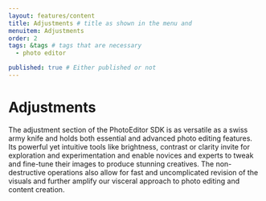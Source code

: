 ```yaml
---
layout: features/content
title: Adjustments # title as shown in the menu and 
menuitem: Adjustments
order: 2
tags: &tags # tags that are necessary
  - photo editor 

published: true # Either published or not 
---
```


# Adjustments

The adjustment section of the PhotoEditor SDK is as versatile as a swiss army knife and holds both essential and advanced photo editing features. Its powerful yet intuitive tools like brightness, contrast or clarity invite for exploration and experimentation and enable novices and experts to tweak and fine-tune their images to produce stunning creatives. The non-destructive operations also allow for fast and uncomplicated revision of the visuals and further amplify our visceral approach to photo editing and content creation. 